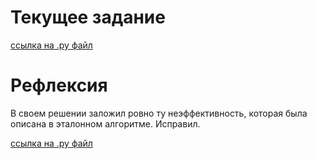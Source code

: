 # Текущее задание
[ссылка на .py файл](problemset_4_1.py)

# Рефлексия
В своем решении заложил ровно ту неэффективность, которая была описана в эталонном алгоритме. Исправил.

[ссылка на .py файл](problemset_3.py)



